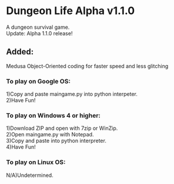 # Dungeon Life Alpha v1.1.0
A dungeon survival game.  
Update:  Alpha 1.1.0 release!
## Added:
Medusa
Object-Oriented coding for faster speed and less glitching
### To play on Google OS:
1)Copy and paste maingame.py into python interpeter.  
2)Have Fun!
### To play on Windows 4 or higher:
1)Download ZIP and open with 7zip or WinZip.  
2)Open maingame.py with Notepad.  
3)Copy and paste into python interpreter.  
4)Have Fun! 
### To play on Linux OS:
N/A)Undetermined.
